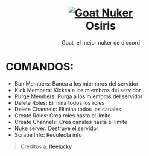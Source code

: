 <h1 align="center">
  <br>
  <a href="https://github.com/zEncrypte/Osiris"><img src="https://i.ibb.co/bNGMdvW/goat.png" alt="Goat Nuker"></a>
  <br>
  Osiris
  <br>
</h1>
<p align="center">Goat, el mejor nuker de discord</p>

# COMANDOS:
- Ban Members: Banea a los miembros del servidor
- Kick Members: Kickea a los miembros del servidor
- Purge Members: Purga a los miembros del servidor
- Delete Roles: Elimina todos los roles
- Delete Channels: Elimina todos los canales
- Create Roles: Crea roles hasta el limite
- Create Channels: Crea canales hasta el limite
- Nuke server: Destruye el servidor
- Scrape Info: Recolecta info

> Creditos a: [Ifeelucky](https://github.com/ifeelucky)
